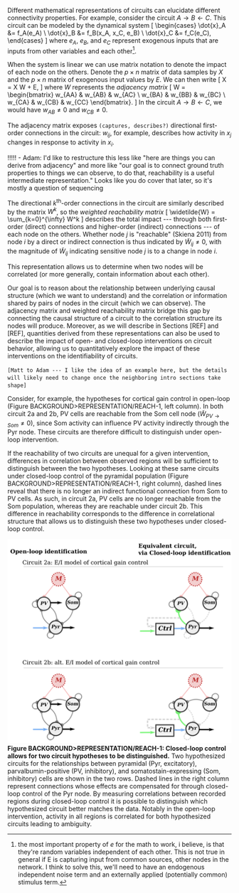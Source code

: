 [^exog]: the most important property of $e$ for the math to work, i believe, is that they're random variables independent of each other. This is not true in general if E is capturing input from common sources, other nodes in the network. I think to solve this, we'll need to have an endogenous independent noise term and an externally applied (potentially common) stimulus term.

Different mathematical representations of circuits can elucidate different connectivity properties. For example, consider the circuit $A \rightarrow B \leftarrow C$. This circuit can be modeled by the dynamical system
\[
\begin{cases}
\dot{x}_A &= f_A(e_A) \\
\dot{x}_B &= f_B(x_A, x_C, e_B) \\
\dot{x}_C &= f_C(e_C),
\end{cases}
\]
where $e_A$, $e_B$, and $e_C$ represent exogenous inputs that are inputs from other variables and each other[^exog].

When the system is linear we can use matrix notation to denote the impact of each node on the others. Denote the $p \times n$ matrix of data samples by $X$ and the $p \times n$ matrix of exogenous input values by $E$. We can then write
\[
X = X W + E,
\]
where $W$ represents the *adjacency matrix*
\[
W = \begin{bmatrix}
    w_{AA} & w_{AB} & w_{AC} \\
    w_{BA} & w_{BB} & w_{BC} \\
    w_{CA} & w_{CB} & w_{CC}
\end{bmatrix}.
\]
In the circuit $A \rightarrow B \leftarrow C$, we would have $w_{AB} \neq 0$ and $w_{CB} \neq 0$.

The adjacency matrix exposes `(captures, describes?)` directional first-order connections in the circuit: $w_{ij}$, for example, describes how activity in $x_j$ changes in response to activity in $x_i$. 

!!!!! - Adam: I'd like to restructure this less like "here are things you can derive from adjacency" and more like "our goal is to connect ground truth properties to things we can observe, to do that, reachability is a useful intermediate representation." Looks like you do cover that later, so it's mostly a question of sequencing

The directional $k^{\mathrm{th}}$-order connections in the circuit are similarly described by the matrix $W^k$, so the *weighted reachability matrix*
\[
    \widetilde{W} = \sum_{k=0}^{\infty} W^k
\]
describes the total impact --- through both first-order (direct) connections and higher-order (indirect) connections --- of each node on the others. Whether node $j$ is "reachable" (Skiena 2011) from node $i$ by a direct or indirect connection is thus indicated by $\widetilde{W}_{ij} \neq 0$, with the magnitude of $\widetilde{W}_{ij}$ indicating sensitive node $j$ is to a change in node $i$.

This representation allows us to determine when two nodes will be correlated (or more generally, contain information about each other).

Our goal is to reason about the relationship between underlying causal structure (which we want to understand) and the correlation or information shared by pairs of nodes in the circuit (which we can observe). The adjacency matrix and weighted reachability matrix bridge this gap by connecting the causal structure of a circuit to the correlation structure its nodes will produce. Moreover, as we will describe in Sections [REF] and [REF], quantities derived from these representations can also be used to describe the impact of open- and closed-loop interventions on circuit behavior, allowing us to quantitatively explore the impact of these interventions on the identifiability of circuits.

`[Matt to Adam --- I like the idea of an example here, but the details will likely need to change once the neighboring intro sections take shape]`

Consider, for example, the hypotheses for cortical gain control in open-loop (Figure BACKGROUND>REPRESENTATION/REACH-1, left column). In both circuit 2a and 2b, PV cells are reachable from the Som cell node ($\widetilde{W}_{PV \to Som} \neq 0$), since Som activity can influence PV activity indirectly through the Pyr node. These circuits are therefore difficult to distinguish under open-loop intervention.

If the reachability of two circuits are unequal for a given intervention, differences in correlation between observed regions will be sufficient to distinguish between the two hypotheses. Looking at these same circuits under closed-loop control of the pyramidal population (Figure BACKGROUND>REPRESENTATION/REACH-1, right column), dashed lines reveal that there is no longer an indirect functional connection from Som to PV cells. As such, in circuit 2a, PV cells are no longer reachable from the Som population, whereas they are reachable under circuit 2b. This difference in reachability corresponds to the difference in correlational structure that allows us to distinguish these two hypotheses under closed-loop control.

![](../figures/misc_figure_sketches/closed_loop_distinguishes_corticalEI.png)
**Figure BACKGROUND>REPRESENTATION/REACH-1: Closed-loop control allows for two circuit hypotheses to be distinguished.** Two hypothesized circuits for the relationships between pyramidal (Pyr, excitatory), parvalbumin-positive (PV, inhibitory), and somatostain-expressing (Som, inhibitory) cells are shown in the two rows. Dashed lines in the right column represent connections whose effects are compensated for through closed-loop control of the Pyr node. By measuring correlations between recorded regions during closed-loop control it is possible to distinguish which hypothesized circuit better matches the data. Notably in the open-loop intervention, activity in all regions is correlated for both hypothesized circuits leading to ambiguity.

